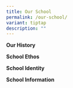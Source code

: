 ```yaml
---
title: Our School
permalink: /our-school/
variant: tiptap
description: ""
---
```

<p><strong>Our History</strong>
</p>
<p><strong>School Ethos</strong>
</p>
<p><strong>School Identity</strong>
</p>
<p><strong>School Information</strong>
</p>